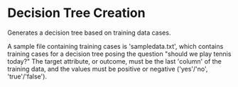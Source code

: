 <h1>Decision Tree Creation</h1>

<p>Generates a decision tree based on training data cases.</p>

<p>A sample file containing training cases is 'sampledata.txt', which contains training cases for a decision tree posing the question "should we play tennis today?" The target attribute, or outcome, must be the last 'column' of the training data, and the values must be positive or negative ('yes'/'no', 'true'/'false').</p>
